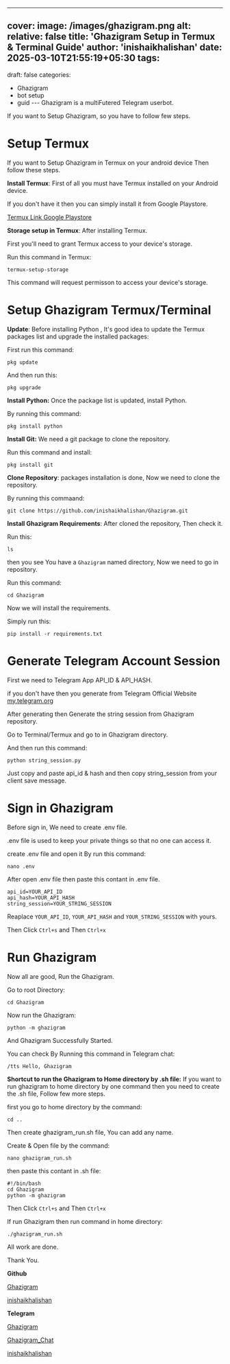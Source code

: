 ---
cover:
 image: /images/ghazigram.png
 alt:
 relative: false
title: 'Ghazigram Setup in Termux & Terminal Guide'
author: 'inishaikhalishan'
date: 2025-03-10T21:55:19+05:30
tags:
  - 
draft: false
categories:
  - Ghazigram
  - bot setup
  - guid
--- Ghazigram is a multiFutered Telegram userbot.

If you want to Setup Ghazigram, so you have to follow few steps.

# Setup Termux
If you want to Setup Ghazigram in Termux on your android device Then follow these steps.

**Install Termux**: First of all you must have Termux installed on your Android device.

If you don't have it then you can simply install it from Google Playstore.

[Termux Link Google Playstore](https://play.google.com/store/apps/details?id=com.termux)

**Storage setup in Termux**: After installing Termux.

First you'll need to grant Termux access to your device's storage.

Run this command in Termux:
```shell
termux-setup-storage
```

This command will request permisson to access your device's storage.

# Setup Ghazigram Termux/Terminal

**Update**: Before installing Python , It's good idea to update the Termux packages list and upgrade the installed packages:

First run this command:
```shell
pkg update
```

And then run this:
```shell
pkg upgrade 
```


**Install Python:** Once the package list is updated, install Python.

By running this command:
```shell
pkg install python
```


**Install Git:** We need a git package to clone the repository.

Run this command and install:
```shell
pkg install git 
```

**Clone Repository**: packages installation is done, Now we need to clone the repository.

By running this commaand: 
```shell
git clone https://github.com/inishaikhalishan/Ghazigram.git
```

**Install Ghazigram Requirements**: After cloned the repository, Then check it.


Run this:
```shell
ls
```


then you see You have a `Ghazigram` named directory, Now we need to go in repository.


Run this command:
```shell
cd Ghazigram 
```

Now we will install the requirements.

Simply run this:
```shell
pip install -r requirements.txt
```

# Generate Telegram Account Session
First we need to Telegram App API_ID & API_HASH.

if you don't have then you generate from Telegram Official Website [my.telegram.org](https://my.telegram.org)

After generating then Generate the string session from Ghazigram repository.

Go to Terminal/Termux and go to in Ghazigram directory.

And then run this command:
```shell
python string_session.py
```

Just copy and paste api_id & hash and then copy string_session  from your client save message.


# Sign in Ghazigram
Before sign in, We need to create .env file.

.env file is used to keep your private things so that no one can access it.

create .env file and open it By run this command:
```shell
nano .env
``` 


After open .env file then paste this contant in .env file.
```shell 
api_id=YOUR_API_ID
api_hash=YOUR_API_HASH
string_session=YOUR_STRING_SESSION
```

Reaplace `YOUR_API_ID`, `YOUR_API_HASH`  and `YOUR_STRING_SESSION` with yours.

Then Click `Ctrl+s` and Then `Ctrl+x`

# Run Ghazigram 
Now all are good, Run the Ghazigram.

Go to root Directory:
```shell
cd Ghazigram
```

Now run the Ghazigram:
```shell
python -m ghazigram 
```

And Ghazigram Successfully Started.

You can check By Running this command in Telegram chat:
```shell
/tts Hello, Ghazigram
```



**Shortcut to run the Ghazigram to Home directory by .sh file:** If you want to run ghazigram to home directory by one command then you need to create the .sh file, Follow few more steps.


first you go to home directory by the command:
```shell 
cd ..
```

Then create ghazigram_run.sh file, You can add any name.

Create & Open file by the command:
```shell
nano ghazigram_run.sh
```

then paste this contant in .sh file:
```shell
#!/bin/bash 
cd Ghazigram
python -m ghazigram
```
Then Click `Ctrl+s` and Then `Ctrl+x`


If run Ghazigram then run command in home directory:
```shell
./ghazigram_run.sh
```

All work are done.

Thank You.

**Github**
    
[Ghazigram](https://github.com/inishaikhalishan/Ghazigram)
    
    
[inishaikhalishan](https://github.com/inishaikhalishan)
    
    
**Telegram**

[Ghazigram](https://t.me/ghazigam)


[Ghazigram_Chat](https://t.me/ghazigram_chat)
    

[inishaikhalishan](https://t.me/inishaikhalishan)
    